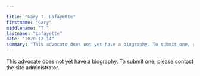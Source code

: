 ```yaml
---

title: "Gary T. Lafayette"
firstname: "Gary"
middlename: "T."
lastname: "Lafayette"
date: "2020-12-14"
summary: "This advocate does not yet have a biography. To submit one, please contact the site administrator."
---
```

This advocate does not yet have a biography. To submit one, please contact the site administrator.

